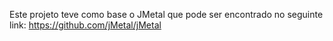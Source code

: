 Este projeto teve como base o JMetal que pode ser encontrado no seguinte link: https://github.com/jMetal/jMetal

